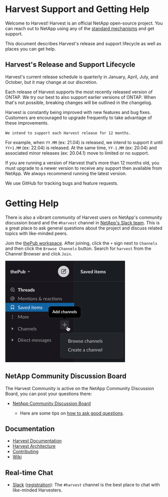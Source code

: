 # Harvest Support and Getting Help

Welcome to Harvest! Harvest is an official NetApp open-source project. You can reach out
to NetApp using any of the [standard mechanisms](http://mysupport.netapp.com/info/web/ECMLP2619434.html) and get support.

This document describes Harvest's release and support lifecycle as well as places you can get help.

## Harvest's Release and Support Lifecycle

Harvest's current release schedule is quarterly in January, April, July, and October, but it may change at our discretion. 

Each release of Harvest supports the most recently released version of ONTAP. We try our best to also support earlier versions of ONTAP. When that's not possible, breaking changes will be outlined in the changelog.

Harvest is constantly being improved with new features and bug fixes. Customers are encouraged to upgrade frequently to take advantage of these improvements.

`We intend to support each Harvest release for 12 months.`

For example, when `YY.MM` (ex: 21.04) is released, we intend to support it until `YY+1.MM` (ex: 22.04) is released. At the same time, `YY-1.MM` (ex: 20.04) and associated minor releases (ex: 20.04.1) move to limited or no support.

If you are running a version of Harvest that’s more than 12 months old, you must upgrade to a newer version to receive any support then available from NetApp. We always recommend running the latest version.

We use GitHub for tracking bugs and feature requests.

# Getting Help

There is also a vibrant community of Harvest users on NetApp's community discussion board and the `#harvest` channel in [NetApp's Slack team](https://netapppub.slack.com/archives/C02072M1UCD). This is a great place to ask general questions about the project and discuss related topics with like-minded peers.

Join the [thePub workspace](https://www.netapp.io/slack). After joining, click the `+` sign next to `Channels` and then click the `Browse Channels` button. Search for `harvest` from the Channel Browser and click `Join`.

![Join channel image](/docs/slack.png)

## NetApp Community Discussion Board

The Harvest Community is active on the NetApp Community Discussion Board, you can post your questions there:

* [NetApp Community Discussion Board](https://community.netapp.com/t5/Data-Infrastructure-Management-Software-Discussions/bd-p/oncommand-storage-management-software-discussions)

  * Here are some tips on [how to ask good questions](https://stackoverflow.com/help/how-to-ask).

## Documentation

* [Harvest Documentation](README.md)
* [Harvest Architecture](ARCHITECTURE.md)
* [Contributing](CONTRIBUTING.md)
* [Wiki](https://github.com/NetApp/harvest/wiki)

## Real-time Chat

* [Slack](https://netapppub.slack.com/archives/C02072M1UCD) ([registration](https://join.slack.com/t/netapppub/shared_invite/zt-njcjx2sh-1VR2mEDvPcJAmPutOnP~mg)):
The `#harvest` channel is the best place to chat with like-minded Harvesters.
